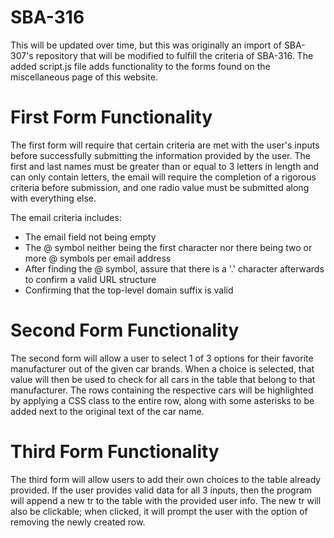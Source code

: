 # SBA-316

This will be updated over time, but this was originally an import of SBA-307's repository that will be modified to fulfill the criteria of
SBA-316. The added script.js file adds functionality to the forms found on the miscellaneous page of this website.

# First Form Functionality

The first form will require that certain criteria are met with the user's inputs before successfully submitting the information provided by the user.
The first and last names must be greater than or equal to 3 letters in length and can only contain letters, the email will require the completion of
a rigorous criteria before submission, and one radio value must be submitted along with everything else.

The email criteria includes:

- The email field not being empty
- The @ symbol neither being the first character nor there being two or more @ symbols per email address
- After finding the @ symbol, assure that there is a '.' character afterwards to confirm a valid URL structure
- Confirming that the top-level domain suffix is valid

# Second Form Functionality

The second form will allow a user to select 1 of 3 options for their favorite manufacturer out of the given car brands. When a choice is selected, that value
will then be used to check for all cars in the table that belong to that manufacturer. The rows containing the respective cars will be highlighted by applying
a CSS class to the entire row, along with some asterisks to be added next to the original text of the car name.

# Third Form Functionality

The third form will allow users to add their own choices to the table already provided. If the user provides valid data for all 3 inputs, then the program will
append a new tr to the table with the provided user info. The new tr will also be clickable; when clicked, it will prompt the user with the option of removing the
newly created row.
